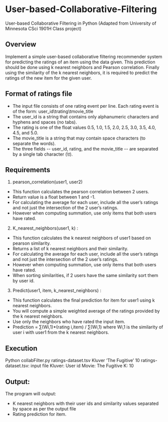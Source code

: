 # User-based-Collaborative-Filtering
User-based Collaborative Filtering in Python
(Adapted from University of Minnesota CSci 1901H Class project)

## Overview

Implement a simple user-based collaborative filtering recommender system for predicting the ratings of an item using the data given. This prediction should be done using k nearest neighbors and Pearson correlation. Finally using the similarity of the k nearest neighbors, it is required to predict the ratings of the new item for the given user.

## Format of ratings file
- The input file consists of one rating event per line. Each rating event is of the form: user_id\trating\tmovie_title
- The user_id is a string that contains only alphanumeric characters and hyphens and spaces (no tabs).
- The rating is one of the float values 0.5, 1.0, 1.5, 2.0, 2.5, 3.0, 3.5, 4.0, 4.5, and 5.0.
- The movie_title is a string that may contain space characters (to separate the words).
- The three fields -- user_id, rating, and the movie_title -- are separated by a single tab character (\t).

## Requirements

1. pearson_correlation(user1, user2)
- This function calculates the pearson correlation between 2 users.
- Return value is a float between 1 and -1.
- For calculating the average for each user, include all the user’s ratings and not just the intersection
of the 2 user’s ratings.
- However when computing summation, use only items that both users have rated.
2. K_nearest_neighbors(user1, k) :
- This function calculates the k nearest neighbors of user1 based on pearson similarity.
- Returns a list of k nearest neighbors and their similarity.
- For calculating the average for each user, include all the user’s ratings and not just the intersection
of the 2 user’s ratings.
- However when computing summation, use only items that both users have rated.
- When sorting similarities, if 2 users have the same similarity sort them by user id.
3. Predict(user1, item, k_nearest_neighbors) :
- This function calculates the final prediction for item for user1 using k nearest neighbors.
- You will compute a simple weighted average of the ratings provided by the k nearest neighbors.
- Use only the neighbors who have rated the input item.
- Prediction = ∑(Wi,1)*(rating i,item) / ∑(Wi,1) where Wi,1 is the similarity of user i with user1 from
the k nearest neighbors.

## Execution
Python collabFilter.py ratings-dataset.tsv Kluver ‘The Fugitive’ 10
ratings-dataset.tsv: input file Kluver: User id
Movie: The Fugitive
K: 10

## Output:

The program will output:
- K nearest neighbors with their user ids and similarity values separated by space as per the output
file
- Rating prediction for item.

